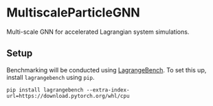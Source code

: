 # MultiscaleParticleGNN

Multi-scale GNN for accelerated Lagrangian system simulations.

## Setup

Benchmarking will be conducted using [LagrangeBench](https://github.com/tumaer/lagrangebench). To set this up, install `lagrangebench` using `pip`.

```pip install lagrangebench --extra-index-url=https://download.pytorch.org/whl/cpu```